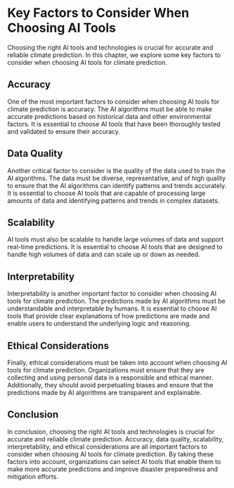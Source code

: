 Key Factors to Consider When Choosing AI Tools
==============================================================================================================================

Choosing the right AI tools and technologies is crucial for accurate and reliable climate prediction. In this chapter, we explore some key factors to consider when choosing AI tools for climate prediction.

Accuracy
--------

One of the most important factors to consider when choosing AI tools for climate prediction is accuracy. The AI algorithms must be able to make accurate predictions based on historical data and other environmental factors. It is essential to choose AI tools that have been thoroughly tested and validated to ensure their accuracy.

Data Quality
------------

Another critical factor to consider is the quality of the data used to train the AI algorithms. The data must be diverse, representative, and of high quality to ensure that the AI algorithms can identify patterns and trends accurately. It is essential to choose AI tools that are capable of processing large amounts of data and identifying patterns and trends in complex datasets.

Scalability
-----------

AI tools must also be scalable to handle large volumes of data and support real-time predictions. It is essential to choose AI tools that are designed to handle high volumes of data and can scale up or down as needed.

Interpretability
----------------

Interpretability is another important factor to consider when choosing AI tools for climate prediction. The predictions made by AI algorithms must be understandable and interpretable by humans. It is essential to choose AI tools that provide clear explanations of how predictions are made and enable users to understand the underlying logic and reasoning.

Ethical Considerations
----------------------

Finally, ethical considerations must be taken into account when choosing AI tools for climate prediction. Organizations must ensure that they are collecting and using personal data in a responsible and ethical manner. Additionally, they should avoid perpetuating biases and ensure that the predictions made by AI algorithms are transparent and explainable.

Conclusion
----------

In conclusion, choosing the right AI tools and technologies is crucial for accurate and reliable climate prediction. Accuracy, data quality, scalability, interpretability, and ethical considerations are all important factors to consider when choosing AI tools for climate prediction. By taking these factors into account, organizations can select AI tools that enable them to make more accurate predictions and improve disaster preparedness and mitigation efforts.
